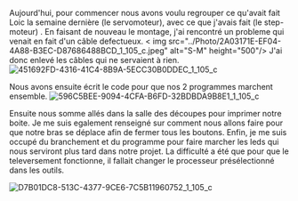 Aujourd'hui, pour commencer nous avons voulu regrouper ce qu'avait fait Loic la semaine dernière (le servomoteur), avec ce que j'avais fait (le step-moteur)
. En faisant de nouveau le montage, j'ai rencontré un probleme qui venait en fait d'un câble defectueux.
< img src="../Photo/2A03171E-EF04-4A88-B3EC-D87686488BCD_1_105_c.jpeg" alt="S-M" height="500"/>
J'ai donc enlevé les câbles qui ne servaient à rien.
![451692FD-4316-41C4-8B9A-5ECC30B0DDEC_1_105_c](https://user-images.githubusercontent.com/120423952/212327820-607f1b39-1aa1-44c2-8741-0f5a49be1c85.jpeg)
 
Nous avons ensuite écrit le code pour que nos 2 programmes marchent ensemble. 
![596C5BEE-9094-4CFA-B6FD-32BDBDA9B8E1_1_105_c](https://user-images.githubusercontent.com/120423952/212327978-5f19362f-a25d-4084-8d1d-772d965b26e9.jpeg)

Ensuite nous somme allés dans la salle des découpes pour imprimer notre boite. Je me suis egalement renseigné sur comment nous allons faire pour que
notre bras se déplace afin de fermer tous les boutons. 
Enfin, je me suis occupé du branchement et du programme pour faire marcher les leds qui nous serviront plus tard dans notre projet. La difficulté a été
que pour que le televersement fonctionne, il fallait changer le processeur présélectionné dans les outils. 

![D7B01DC8-513C-4377-9CE6-7C5B11960752_1_105_c](https://user-images.githubusercontent.com/120423952/212329025-82142609-baaa-4014-9960-527df7e61244.jpeg)
